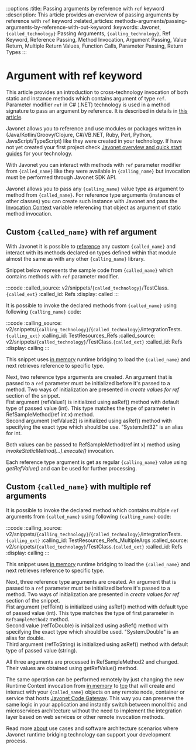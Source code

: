 :::options
:title: Passing arguments by reference with `ref` keyword
:description: This article provides an overview of passing arguments by reference with `ref` keyword
:related_articles: methods-arguments/passing-arguments-by-reference-with-out-keyword
:keywords: Javonet, `{called_technology}` Passing Arguments, `{calling_technology}`, Ref Keyword, Reference Passing, Method Invocation, Argument Passing, Value Return, Multiple Return Values, Function Calls, Parameter Passing, Return Types
:::

# Argument with ref keyword  
  
This article provides an introduction to cross-technology invocation of both static and instance methods which contains argument of type `ref`. Parameter modifier `ref` in C# (.NET) technology is used in a method signature to pass an argument by reference. It is described in details in [this article](https://learn.microsoft.com/en-us/dotnet/csharp/language-reference/keywords/method-parameters#ref-parameter-modifier).  
  
Javonet allows you to reference and use modules or packages written in (Java/Kotlin/Groovy/Clojure, C#/VB.NET, Ruby, Perl, Python, JavaScript/TypeScript) like they were created in your technology. If have not yet created your first project check [Javonet overview and quick start guides](/guides/v2/`{calling_technology}`/`{called_technology}`/getting-started/about-javonet) for your technology.  
  
With Javonet you can interact with methods with `ref` parameter modifier from `{called_name}` like they were available in `{calling_name}` but invocation must be performed through Javonet SDK API.

Javonet allows you to pass any `{calling_name}` value type as argument to method from `{called_name}`. For reference type arguments (instances of other classes) you can create such instance with Javonet and pass the [Invocation Context](/guides/v2/`{calling_technology}`/`{called_technology}`/foundations/invocation-context) variable referencing that object as argument of static method invocation.  
  
## Custom `{called_name}` with ref argument
  
With Javonet it is possible to [reference](/guides/v2/`{calling_technology}`/`{called_technology}`/getting-started/adding-references-to-libraries) any custom `{called_name}` and interact with its methods declared on types defined within that module almost the same as with any other `{calling_name}` library.  
  
Snippet below represents the sample code from `{called_name}` which contains methods with `ref` parameter modifier.  
  
:::code
:called_source: v2/snippets/`{called_technology}`/TestClass.`{called_ext}`
:called_id: Refs
:display: called
:::
  
It is possible to invoke the declared methods from `{called_name}` using following `{calling_name}` code:  
  
:::code
:calling_source: v2/snippets/`{calling_technology}`/`{called_technology}`/integrationTests.`{calling_ext}`
:calling_id: TestResources_Refs
:called_source: v2/snippets/`{called_technology}`/TestClass.`{called_ext}`
:called_id: Refs
:display: calling
:::

This snippet uses [in memory](/guides/v2/`{calling_technology}`/`{called_technology}`/foundations/in-memory-channel) runtime bridging to load the `{called_name}` and next retrieves reference to specific type.
  
Next, two reference type arguments are created. An argument that is passed to a `ref` parameter must be initialized before it's passed to a method. Two ways of initialization are presented in *create values for ref* section of the snippet.  
Fist argument (refValue1) is initialized using asRef() method with default type of passed value (int). This type matches the type of parameter in RefSampleMethod(ref int x) method.  
Second argument (refValue2) is initialized using asRef() method with specifying the exact type which should be use. "System.Int32" is an alias for int.  
  
Both values can be passed to RefSampleMethod(ref int x) method using *invokeStaticMethod(...).execute()* invocation.  
  
Each reference type argument is get as regular `{calling_name}` value using *getRefValue()* and can be used for further processing.  
  
## Custom `{called_name}` with multiple ref arguments
  
It is possible to invoke the declared method which contains multiple `ref` arguments from `{called_name}` using following `{calling_name}` code:
  
:::code
:calling_source: v2/snippets/`{calling_technology}`/`{called_technology}`/integrationTests.`{calling_ext}`
:calling_id: TestResources_Refs_MultipleArgs
:called_source: v2/snippets/`{called_technology}`/TestClass.`{called_ext}`
:called_id: Refs
:display: calling
:::
  
This snippet uses [in memory](/guides/v2/`{calling_technology}`/`{called_technology}`/foundations/in-memory-channel) runtime bridging to load the `{called_name}` and next retrieves reference to specific type.
  
Next, three reference type arguments are created. An argument that is passed to a `ref` parameter must be initialized before it's passed to a method. Two ways of initialization are presented in *create values for ref* section of the snippet.  
Fist argument (refToInt) is initialized using asRef() method with default type of passed value (int). This type matches the type of first parameter in `RefSampleMethod2` method.  
Second value (refToDouble) is initialized using asRef() method with specifying the exact type which should be used. "System.Double" is an alias for double.  
Third argument (refToString) is initialized using asRef() method with default type of passed value (string).  
  
All three arguments are processed in RefSampleMethod2 and changed. Their values are obtained using getRefValue() method.
  
The same operation can be performed remotely by just changing the new Runtime Context invocation from [in memory](/guides/v2/`{calling_technology}`/`{called_technology}`/foundations/in-memory-channel) to [tcp](/guides/v2/`{calling_technology}`/`{called_technology}`/foundations/tcp-channel) that will create and interact with your `{called_name}` objects on any remote node, container or service that hosts [Javonet Code Gateway](/guides/v2/`{calling_technology}`/`{called_technology}`/javonet-code-gateway/about-javonet-code-gateway.md). This way you can preserve the same logic in your application and instantly switch between monolithic and microservices architecture without the need to implement the integration layer based on web services or other remote invocation methods.
  
Read more [about](/guides/v2/`{calling_technology}`/`{called_technology}`/getting-started/about-javonet) use cases and software architecture scenarios where Javonet runtime bridging technology can support your development process.
